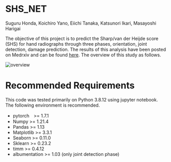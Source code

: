 # SHS_NET
Suguru Honda, Koichiro Yano, Eiichi Tanaka, Katsunori Ikari, Masayoshi Harigai

The objective of this project is to predict the Sharp/van der Heijde score (SHS) for hand radiographs through three phases, orientation, joint detection, damage prediction. The results of this analysis have been posted on Medrxiv and can be found [here](https://doi.org/10.1101/2022.06.08.22276135). The overview of this study as follows.


![overview](https://user-images.githubusercontent.com/80377824/170998690-8b7bc102-bbdc-4930-a900-6bd187c53457.png)

# Recommended Requirements
This code was tested primarily on Python 3.8.12 using jupyter notebook.
The following environment is recommended.

- pytorch　>= 1.7.1
- Numpy >= 1.21.4
- Pandas >= 1.13
- Matplotlib >= 3.3.1
- Seaborn >= 0.11.0
- Sklearn >= 0.23.2
- timm >= 0.4.12
- albumentation >= 1.03 (only joint detection phase)
